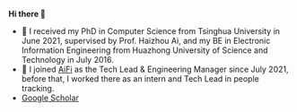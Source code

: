 **Hi there 👋**
- 🌱 I received my PhD in Computer Science from Tsinghua University in June 2021, supervised by Prof. Haizhou Ai, and my BE in Electronic Information Engineering from Huazhong University of Science and Technology in July 2016.
- 👀 I joined [AiFi](https://aifi.com/) as the Tech Lead & Engineering Manager since July 2021, before that, I worked there as an intern and Tech Lead in people tracking.
- [Google Scholar](https://scholar.google.com/citations?user=FlIzsGQAAAAJ)

<!-- [![Long's GitHub stats](https://github-readme-stats.vercel.app/api?username=longcw&count_private=true)](https://github.com/anuraghazra/github-readme-stats) -->

<!---
longcw/longcw is a ✨ special ✨ repository because its `README.md` (this file) appears on your GitHub profile.
You can click the Preview link to take a look at your changes.
--->
